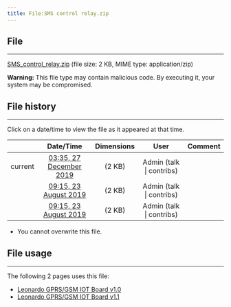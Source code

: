 ```yaml
---
title: File:SMS control relay.zip
---
```


## File
--------

[SMS_control_relay.zip](https://wiki.elecrow.com/images/5/5c/SMS_control_relay.zip) (file size: 2 KB, MIME type: application/zip)

**Warning:** This file type may contain malicious code. By executing it, your system may be compromised.

## File history
--------

Click on a date/time to view the file as it appeared at that time.

  |         |                          Date/Time                           | Dimensions |                             User                             | Comment |
  | :-----: | :----------------------------------------------------------: | :--------: | :----------------------------------------------------------: | :-----: |
  | current | [03:35, 27 December 2019	](https://wiki.elecrow.com/images/5/5c/SMS_control_relay.zip) |  (2 KB)  | Admin (talk \| contribs) |         |
  |         | [09:15, 23 August 2019](https://wiki.elecrow.com/images/archive/5/5c/20191227033506%21SMS_control_relay.zip) | (2 KB)  | Admin (talk \| contribs) |         |
  |         | [09:15, 23 August 2019](https://wiki.elecrow.com/images/archive/5/5c/20191227033506%21SMS_control_relay.zip) | (2 KB)  | Admin (talk \| contribs) |         |

  - You cannot overwrite this file.

## File usage
--------

The following 2 pages uses this file:

- [Leonardo GPRS/GSM IOT Board v1.0](../Products/Arduino/leonardo-gprsgsm-iot-board-v10.md)
- [Leonardo GPRS/GSM IOT Board v1.1](../Products/Arduino/leonardo-gprsgsm-iot-board-v11.md)